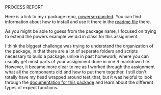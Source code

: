 PROCESS REPORT

Here is a link to my r package repo, [powersexpanded](https://github.com/vmichalowski/powersexpanded). You can find information about how to install and use it there in the [readme file](https://github.com/vmichalowski/powersexpanded/blob/master/README.md) there.

As you might be able to guess from the package name, I focused on trying to extend the powers example we did in class for this assignment.

I think the biggest challenge was trying to understand the organization of the package, in that there are a lot of seperate folders and scripts necessary to build a package, unlike in past homework, where you can usually get most parts of your assignment done in one R markdown file. However, it became more clear to me as I worked through the assignment what all the components did and how to put them together. I still don't totally have my head wrapped around test_that, but it was helpful to look through the [documentation for this package](http://r-pkgs.had.co.nz/tests.html) and learn about the different types of expect functions.



